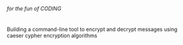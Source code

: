 _for the fun of CODING_

#

Building a command-line tool to encrypt and decrypt messages using caeser cypher encryption algorithms
